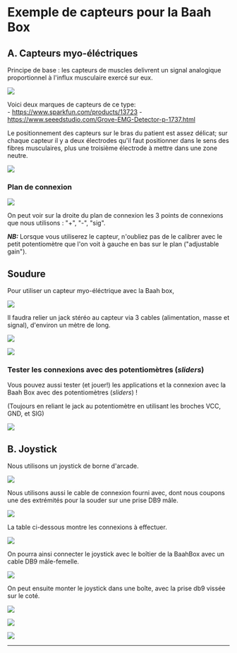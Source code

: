 
# Exemple de capteurs pour la Baah Box

## A. Capteurs myo-éléctriques

Principe de base : les capteurs de muscles delivrent un signal analogique proportionnel à l'influx musculaire exercé sur eux.

![](../img/myoware_muscle.jpg)

Voici deux marques de capteurs de ce type:  
	- https://www.sparkfun.com/products/13723 
	- https://www.seeedstudio.com/Grove-EMG-Detector-p-1737.html


Le positionnement des capteurs sur le bras du patient est assez délicat; sur chaque capteur il y a deux électrodes qu'il faut positionner dans le sens des fibres musculaires, plus une troisième électrode à mettre dans une zone neutre.


![](../img/myowareOnArm.jpg)


### Plan de connexion


![](../img/topSensor.jpg)

On peut voir sur la droite du plan de connexion  les 3 points de connexions que nous utilisons : "+", "-", "sig".


**_NB:_** Lorsque vous utiliserez le capteur, n'oubliez pas de le calibrer avec le petit potentiomètre que l'on voit à gauche en bas sur le plan ("adjustable gain"). 



## Soudure

Pour utiliser un capteur myo-éléctrique avec la Baah box,

![](../img/photoBaahBox_p.jpg)
 
Il faudra relier un jack stéréo au capteur via 3 cables (alimentation, masse et signal), d'environ un mètre de long.


![](../img/connection_jack_male.jpg)

![](../img/connections_myo.jpg)

### Tester les connexions avec des potentiomètres (*sliders*)

Vous pouvez aussi tester (et jouer!) les applications et la connexion avec la Baah Box avec des potentiomètres (*sliders*) !

(Toujours en reliant le jack au potentiomètre en utilisant les broches VCC, GND, et SIG)


![](../img/slider.jpg)



## B. Joystick

Nous utilisons un joystick de borne d'arcade.

![](../img/Arcade_Joystick_400X300.jpeg)


Nous utilisons aussi le cable de connexion fourni avec, 
dont nous coupons une des extrémités pour la souder sur une prise DB9 mâle.

![](../img/db9_male.jpg)

La table ci-dessous montre les connexions à effectuer. 


![](../img/DB9-Joystick.jpg)


On pourra ainsi connecter le joystick avec le boîtier de la BaahBox avec un cable DB9 mâle-femelle.

![](../img/cable_DB9.jpg)


On peut ensuite monter le joystick dans une boîte, 
avec la prise db9 vissée sur le coté.

![](../img/Joystick_box_parts_400x300.jpeg)


![](../img/Joystick_box_assembly_300X300.jpeg)



![](../img/Joystick.jpg)


****
